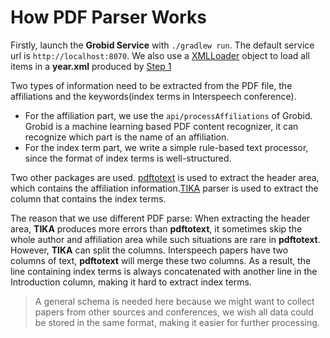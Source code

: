 # How PDF Parser Works

Firstly, launch the **Grobid Service** with ```./gradlew run```. The default service url is ```http://localhost:8070```. We also use a [XMLLoader](xml_loader.py) object to load all items in a **year.xml** produced by [Step 1](../README.md)

Two types of information need to be extracted from the PDF file, the affiliations and the keywords(index terms in Interspeech conference).
- For the affiliation part, we use the `api/processAffiliations` of Grobid. Grobid is a machine learning based PDF content recognizer, it can recognize which part is the name of an affiliation. 
- For the index term part, we write a simple rule-based text processor, since the format of index terms is well-structured.

Two other packages are used.  [pdftotext](https://pypi.org/project/pdftotext/) is used to extract the header area, which contains the affiliation information.[TIKA](https://github.com/chrismattmann/tika-python) parser is used to extract the column that contains the index terms.

The reason that we use different PDF parse: When extracting the header area, **TIKA** produces more errors than **pdftotext**, it sometimes skip the whole author and affiliation area while such situations are rare in **pdftotext**. However, **TIKA** can split the columns. Interspeech papers have two columns of text, **pdftotext** will merge these two columns. As a result, the line containing index terms is always concatenated with another line in the Introduction column, making it hard to extract index terms.

> A general schema is needed here because we might want to collect papers from other sources and conferences, we wish all data could be stored in the same format, making it easier for further processing. 